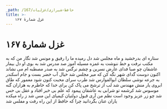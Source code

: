 ```yaml
---
_path: /حافظ-شیرازی/غزلیات/167
title: >-
    غزل شمارهٔ ۱۶۷
---
```

# غزل شمارهٔ ۱۶۷

ستاره ای بدرخشید و ماه مجلس شد
دل رمیده ما را رفیق و مونس شد
نگار من که به مکتب نرفت و خط ننوشت
به غمزه مسیله آموز صد مدرس شد
به بوی او دل بیمار عاشقان چو صبا
فدای عارض نسرین و چشم نرگس شد
به صدر مصطبه ام می نشاند اکنون دوست
گدای شهر نگه کن که میر مجلس شد
خیال آب خضر بست و جام اسکندر
به جرعه نوشی سلطان ابوالفوارس شد
طرب سرای محبت کنون شود معمور
که طاق ابروی یار منش مهندس شد
لب از ترشح می پاک کن برای خدا
که خاطرم به هزاران گنه موسوس شد
کرشمه تو شرابی به عاشقان پیمود
که علم بی خبر افتاد و عقل بی حس شد
چو زر عزیز وجود است نظم من آری
قبول دولتیان کیمیای این مس شد
ز راه میکده یاران عنان بگردانید
چرا که حافظ از این راه رفت و مفلس شد
